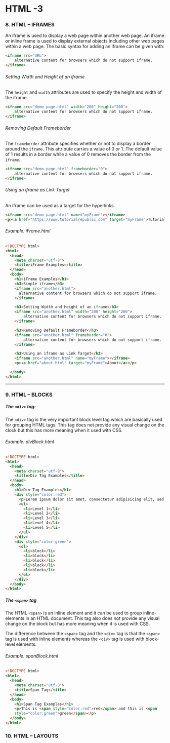 # HTML -3

### 8. HTML – IFRAMES
An iframe is used to display a web page within another web page. An iframe or inline frame is used to display external objects including other web pages within a web page. The basic syntax for adding an iframe can be given with:
```HTML
<iframe src="URL">
    alternative content for browsers which do not support iframe.
</iframe>
```
###### Setting Width and Height of an iframe
The `height` and `width` attributes are used to specify the height and width of the iframe.

```HTML
<iframe src="demo-page.html" width="200" height="200">
    alternative content for browsers which do not support iframe.
</iframe>
```
###### Removing Default Frameborder
The `frameborder` attribute specifies whether or not to display a border around the `iframe`. This attribute carries a value of 0 or 1. The default value of 1 results in a border while a value of 0 removes the border from the `iframe`.
```HTML
<iframe src="demo-page.html" frameborder="0">
    alternative content for browsers which do not support iframe.
</iframe>
```
###### Using an iframe as Link Target
An iframe can be used as a target for the hyperlinks.
```HTML
<iframe src="demo-page.html" name="myFrame"></iframe>
<p><a href="https://www.tutorialrepublic.com" target="myFrame">Tutorial Republic</a></p>
```

###### Example: iFrame.html
```HTML
<!DOCTYPE html>
<html>
  <head>
    <meta charset="utf-8">
    <title>iFrame Examples</title>
  </head>
  <body>
    <h1>iFrame Examples</h1>
    <h3>Simple iframe</h3>
    <iframe src="another.html">
      alternative content for browsers which do not support iframe.
    </iframe>

    <h3>Setting Width and Height of an iframe</h3>
    <iframe src="another.html" width="200" height="200">
        alternative content for browsers which do not support iframe.
    </iframe>

    <h3>Removing Default Frameborder</h3>
    <iframe src="another.html" frameborder="0">
        alternative content for browsers which do not support iframe.
    </iframe>

    <h3>Using an iframe as Link Target</h3>
    <iframe src="another.html" name="myFrame"></iframe>
    <p><a href="about.html" target="myFrame">About</a></p>

  </body>
</html>

```
***
### 9. HTML – BLOCKS

##### The `<div>` tag:
The `<div>` tag is the very important block level tag which are basically used for grouping HTML tags. This tag does not provide any visual change on the clock but this has more meaning when it used with CSS.

###### Example: divBlock.html
```HTML
<!DOCTYPE html>
<html>
  <head>
    <meta charset="utf-8">
    <title>Div Tag Examples</title>
  </head>
  <body>
    <h1>Div Tag Examples</h1>
    <div style="color:red">
      <p>Lorem ipsum dolor sit amet, consectetur adipisicing elit, sed do eiusmod tempor incididunt ut labore et dolore magna aliqua. Ut enim ad minim veniam, quis nostrud exercitation ullamco laboris nisi ut aliquip ex ea commodo consequat. Duis aute irure dolor in reprehenderit in voluptate velit esse cillum dolore eu fugiat nulla pariatur. Excepteur sint occaecat cupidatat non proident, sunt in culpa qui officia deserunt mollit anim id est laborum.</p>
      <ul>
        <li>Level 1</li>
        <li>Level 2</li>
        <li>Level 3</li>
        <li>Level 4</li>
        <li>Level 5</li>
      </ul>
    </div>
    <div style="color:green">
      <ol>
        <li>block</li>
        <li>block</li>
        <li>block</li>
        <li>block</li>
        <li>block</li>
      </ol>
    </div>
  </body>
</html>

```
##### The `<span>` tag
The HTML `<span>` is an inline element and it can be used to group inline-elements in an HTML document. This tag also does not provide any visual change on the block but has
more meaning when it is used with CSS.

The difference between the `<span>` tag and the `<div>` tag is that the `<span>` tag is used with inline elements whereas the `<div>` tag is used with block-level elements.

###### Example: spanBlock.html
```HTML
<!DOCTYPE html>
<html>
  <head>
    <meta charset="utf-8">
    <title>Span Tag</title>
  </head>
  <body>
    <h1>Span Tag Examples</h1>
    <p>This is <span style="color:red">red</span> and this is <span
    style="color:green">green</span></p>
  </body>
</html>


```

### 10. HTML – LAYOUTS
